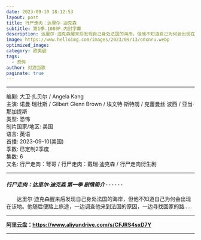 ```yaml
---
date: 2023-09-10 18:12:53
layout: post
title: 行尸走肉：达里尔·迪克森
subtitle: 第1季.1080P.内封字幕
description: 达里尔·迪克森醒来后发现自己身处法国的海岸，但他不知道自己为何会出现在该地。他随后便踏上旅途，一边调查他来到法国的原因，一边寻找回家的路...
image: https://www.helloimg.com/images/2023/09/13/onxnru.webp
optimized_image: 
category: 欧美剧
tags:
  - 恐怖
author: 对酒当歌
paginate: true
---
```


---

编剧: 大卫·扎贝尔 / Angela Kang  
主演: 诺曼·瑞杜斯 / Gilbert Glenn Brown / 埃文特·斯特朗 / 克蕾曼丝·波西 / 亚当·那加提斯  
类型: 恐怖  
制片国家/地区: 美国  
语言: 英语  
首播: 2023-09-10(美国)  
季数: 已定制2季度  
集数: 6  
又名: 行尸走肉：弩哥 / 行尸走肉：戴瑞·迪克森 / 行尸走肉衍生剧  

---

#### *行尸走肉：达里尔·迪克森 第一季 剧情简介 · · · · · ·*

　　达里尔·迪克森醒来后发现自己身处法国的海岸，但他不知道自己为何会出现在该地。他随后便踏上旅途，一边调查他来到法国的原因，一边寻找回家的路.....

---

**阿里云盘：<https://www.aliyundrive.com/s/CFJRS4sxD7Y>**

---
